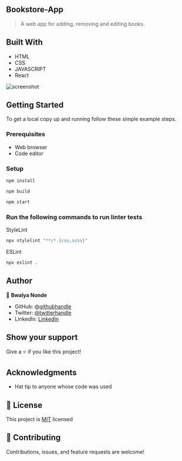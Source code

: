 ## Bookstore-App

> A web app for adding, removing and editing books.

## Built With

- HTML
- CSS
- JAVASCRIPT
- React


![screenshot](bookstore.png)

## Getting Started

To get a local copy up and running follow these simple example steps.

### Prerequisites

- Web browser
- Code editor

### Setup

```bash
npm install
```

```bash
npm build
```

```bash
npm start
```

### Run the following commands to run linter tests

StyleLint
```bash
npx stylelint "**/*.{css,scss}"
```

ESLint
```bash
npx eslint .
```

## Author

👤 **Bwalya Nonde**

- GitHub: [@githubhandle](https://github.com/BwalyaNonde)
- Twitter: [@twitterhandle](https://twitter.com/nonde_bwalya)
- LinkedIn: [LinkedIn](https://www.linkedin.com/in/bwalya-nonde-5865601a9/)

## Show your support

Give a ⭐️ if you like this project!

## Acknowledgments

- Hat tip to anyone whose code was used

## 📝 License

This project is [MIT](./MIT.md) licensed

## 🤝 Contributing

Contributions, issues, and feature requests are welcome!
